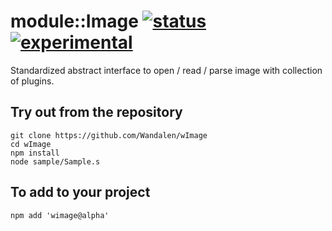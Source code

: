 
# module::Image  [![status](https://github.com/Wandalen/wImage/workflows/publish/badge.svg)](https://github.com/Wandalen/wImage/actions?query=workflow%3Apublish) [![experimental](https://img.shields.io/badge/stability-experimental-orange.svg)](https://github.com/emersion/stability-badges#experimental)

Standardized abstract interface to open / read / parse image with collection of plugins.

## Try out from the repository
```
git clone https://github.com/Wandalen/wImage
cd wImage
npm install
node sample/Sample.s
```

## To add to your project
```
npm add 'wimage@alpha'
```

